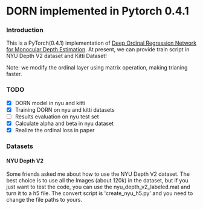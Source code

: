 # DORN implemented in Pytorch 0.4.1


### Introduction
This is a PyTorch(0.4.1) implementation of [Deep Ordinal Regression Network for Monocular Depth Estimation](http://arxiv.org/abs/1806.02446). At present, we can provide train script in NYU Depth V2 dataset and Kitti Dataset!

Note: we modify the ordinal layer using matrix operation, making trianing faster.

### TODO
- [x] DORN model in nyu and kitti
- [x] Training DORN on nyu and kitti datasets
- [ ] Results evaluation on nyu test set
- [x] Calculate alpha and beta in nyu dataset
- [x] Realize the ordinal loss in paper 

### Datasets

#### NYU Depth V2
Some friends asked me about how to use the NYU Depth V2 dataset. The best choice is to use all the Images (about 120k) in the dataset, but if you just want to test the code, you can use the nyu_depth_v2_labeled.mat and turn it to a h5 file. The convert script is 'create_nyu_h5.py' and you need to change the file paths to yours.

